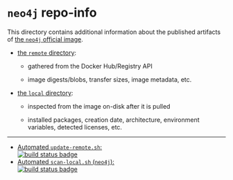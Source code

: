 # `neo4j` repo-info

This directory contains additional information about the published artifacts of [the `neo4j` official image](https://hub.docker.com/_/neo4j/).

-	[the `remote` directory](remote/):

	-	gathered from the Docker Hub/Registry API

	-	image digests/blobs, transfer sizes, image metadata, etc.

-	[the `local` directory](local/):

	-	inspected from the image on-disk after it is pulled

	-	installed packages, creation date, architecture, environment variables, detected licenses, etc.

---

-	[Automated `update-remote.sh`:  
	![build status badge](https://doi-janky.infosiftr.net/job/repo-info/job/remote/badge/icon)](https://doi-janky.infosiftr.net/job/repo-info/job/remote/)
-	[Automated `scan-local.sh` (`neo4j`):  
	![build status badge](https://doi-janky.infosiftr.net/job/repo-info/job/local/job/neo4j/badge/icon)](https://doi-janky.infosiftr.net/job/repo-info/job/local/job/neo4j)
